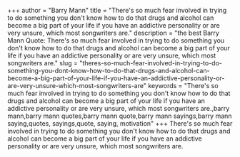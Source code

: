 +++
author = "Barry Mann"
title = "There's so much fear involved in trying to do something you don't know how to do that drugs and alcohol can become a big part of your life if you have an addictive personality or are very unsure, which most songwriters are."
description = "the best Barry Mann Quote: There's so much fear involved in trying to do something you don't know how to do that drugs and alcohol can become a big part of your life if you have an addictive personality or are very unsure, which most songwriters are."
slug = "theres-so-much-fear-involved-in-trying-to-do-something-you-dont-know-how-to-do-that-drugs-and-alcohol-can-become-a-big-part-of-your-life-if-you-have-an-addictive-personality-or-are-very-unsure-which-most-songwriters-are"
keywords = "There's so much fear involved in trying to do something you don't know how to do that drugs and alcohol can become a big part of your life if you have an addictive personality or are very unsure, which most songwriters are.,barry mann,barry mann quotes,barry mann quote,barry mann sayings,barry mann saying,quotes, sayings,quote, saying, motivation"
+++
There's so much fear involved in trying to do something you don't know how to do that drugs and alcohol can become a big part of your life if you have an addictive personality or are very unsure, which most songwriters are.
